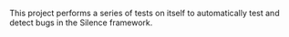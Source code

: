This project performs a series of tests on itself to automatically test and detect bugs in the Silence framework.